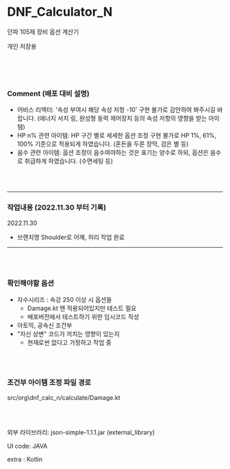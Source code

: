 # DNF_Calculator_N

던파 105제 장비 옵션 계산기

개인 저장용

<br/>  
<br/>  
<br/>

### Comment (배포 대비 설명)

- 어비스 리액터: '속성 부여시 해당 속성 저항 -10' 구현 불가로 감안하여 봐주시길 바랍니다. (에너지 서치 링, 완성형 동력 제어장치 등의 속성 저항의 영향을 받는 아이템)
- HP n% 관련 아이템: HP 구간 별로 세세한 옵션 조정 구현 불가로 HP 1%, 61%, 100% 기준으로 적용되게 하였습니다. (혼돈을 두른 장막, 검은 별 등)
- 음수 관련 아이템: 옵션 조정이 음수여야하는 것은 표기는 양수로 하되, 옵션은 음수로 취급하게 하였습니다. (수면세팅 등)

<br/>  
<br/>

---

### 작업내용 (2022.11.30 부터 기록)

2022.11.30

- 브랜치명 Shoulder로 어깨, 허리 작업 완료

---

<br/>  
<br/>

### 확인해야할 옵션

- 자수시리즈 : 속강 250 이상 시 옵션들
  - Damage.kt 엔 적용되어있지만 테스트 필요
  - 배포버전에서 테스트하기 위한 임시코드 작성
- 아토믹, 공속신 조건부
- "자신 상변" 코드가 끼치는 영향이 있는지
  - 현재로썬 없다고 가정하고 작업 중

<br/>  
<br/>

### 조건부 아이템 조정 파일 경로

src/org\dnf_calc_n/calculate/Damage.kt

<br/>  
<br/>

외부 라이브러리: json-simple-1.1.1.jar (external_library)

UI code: JAVA

extra : Kotlin
